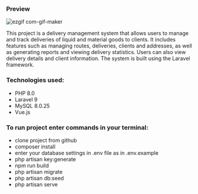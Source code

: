 ### Preview
![ezgif com-gif-maker](https://user-images.githubusercontent.com/43919610/214266885-b082ed57-18ba-4261-8216-ca2baa851f8a.gif)

This project is a delivery management system that allows users to manage and track deliveries of liquid and material goods to clients. It includes features such as managing routes, deliveries, clients and addresses, as well as generating reports and viewing delivery statistics. Users can also view delivery details and client information. The system is built using the Laravel framework.

### Technologies used:
- PHP 8.0
- Laravel 9
- MySQL 8.0.25
- Vue.js

### To run project enter commands in your terminal:
- clone project from github
- composer install
- enter your database settings in .env file as in .env.example
- php artisan key:generate
- npm run build
- php artisan migrate
- php artisan db:seed
- php artisan serve
